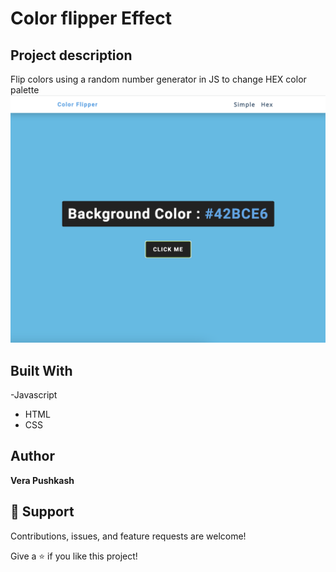 # Color flipper Effect

## Project description
Flip colors using a random number generator in JS to change HEX color palette
![Color Flipper Effect](https://github.com/barcelo2/color-flipper/blob/main/color-flipper/Screenshot%202022-03-20%20at%2018.44.10.png)

## Built With

-Javascript
- HTML 
- CSS

## Author

**Vera Pushkash**

## 🤝 Support

Contributions, issues, and feature requests are welcome!

Give a ⭐️ if you like this project!
